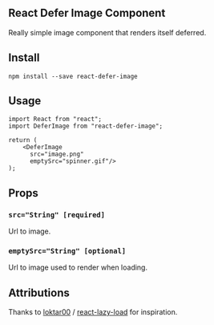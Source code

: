 ## React Defer Image Component

Really simple image component that renders itself deferred.

## Install

```
npm install --save react-defer-image
```

## Usage

```
import React from "react";
import DeferImage from "react-defer-image";

return (
    <DeferImage
      src="image.png"
      emptySrc="spinner.gif"/>
);

```

## Props

### `src="String" [required]`

Url to image.

### `emptySrc="String" [optional]`

Url to image used to render when loading.


## Attributions

Thanks to [loktar00](https://github.com/loktar00) / [react-lazy-load](https://github.com/loktar00/react-lazy-load) for inspiration.
